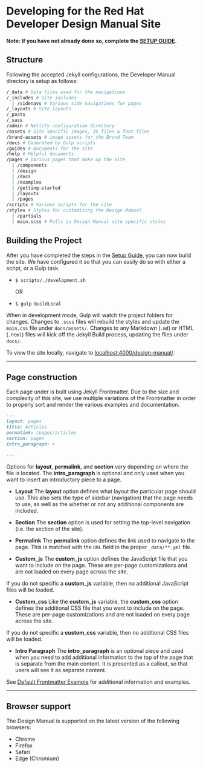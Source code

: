 # Developing for the Red Hat Developer Design Manual Site

__Note: If you have not already done so, complete the [SETUP GUIDE](SETUP.md).__

## Structure

Following the accepted Jekyll configurations, the Developer Manual directory is setup as follows:

```bash
/_data # Data files used for the navigations
/_includes # Site includes
  | /sidenavs # Various side navigations for pages
/_layouts # Site layouts
/_posts
/_sass
/admin # Netlify configuration directory
/assets # Site specific images, JS files & font files
/brand-assets # image assets for the Brand Team
/docs # Generated by Gulp scripts
/guides # Documents for the site
/help # Helpful documents
/pages # Various pages that make up the site
  | /components
  | /design
  | /docs
  | /examples
  | /getting-started
  | /layouts
  | /pages
/scripts # Various scripts for the site
/styles # Styles for customizing the Design Manual
  | /partials
  | main.scss # Pulls in Design Manual site specific styles
```

## Building the Project

After you have completed the steps in the [Setup Guide](SETUP.md), you can now build the site. We have configured it so that you can easily do so with either a script, or a Gulp task.

  - `$ scripts/./development.sh`

    OR

  - `$ gulp buildLocal`

When in development mode, Gulp will watch the project folders for changes. Changes to `.scss` files will rebuild the styles and update the `main.css` file under `docs/assets/`. Changes to any Markdown (`.md`) or HTML (`.html`) files will kick off the Jekyll Build process, updating the files under `docs/`.

To view the site locally, navigate to [localhost:4000/design-manual/](http://localhost:4000/design-manual/).

----
## Page construction

Each page under is built using Jekyll Frontmatter. Due to the size and complexity of this site, we use multiple variations of the Frontmatter in order to properly sort and render the various examples and documentation.

```markdown
---
layout: pages
title: Articles
permalink: /pages/articles
section: pages
intro_paragraph: >

---
```

Options for __layout__, __permalink__, and __section__ vary depending on where the file is located. The __intro_paragraph__ is optional and only used when you want to insert an introductory piece to a page.

 - __Layout__
The __layout__ option defines what layout the particular page should use. This also sets the type of sidebar (navigation) that the page needs to use, as well as the whether or not any additional components are included.

 - __Section__
The __section__ option is used for setting the top-level navigation (i.e. the section of the site).

 - __Permalink__
The __permalink__ option defines the link used to navigate to the page. This is matched with the `URL` field in the proper `_data/**.yml` file.

- __Custom_js__
The __custom_js__ option defines the JavaScript file that you want to include on the page. These are per-page customizations and are not loaded on every page across the site.

If you do not specific a __custom_js__ variable, then no additional JavaScript files will be loaded.

- __Custom_css__
Like the __custom_js__ variable, the __custom_css__ option defines the additional CSS file that you want to include on the page. These are per-page customizations and are not loaded on every page across the site.

If you do not specific a __custom_css__ variable, then no additional CSS files will be loaded.

 - __Intro Paragraph__
The __intro_paragraph__ is an optional piece and used when you need to add additional information to the top of the page that is separate from the main content. It is presented as a callout, so that users will see it as separate content.

See [Default Frontmatter Example](DEFAULT_FRONTMATTER.md) for additional information and examples.

----
## Browser support

The Design Manual is supported on the latest version of the following browsers:

 - Chrome
 - Firefox
 - Safari
 - Edge (Chromium)
